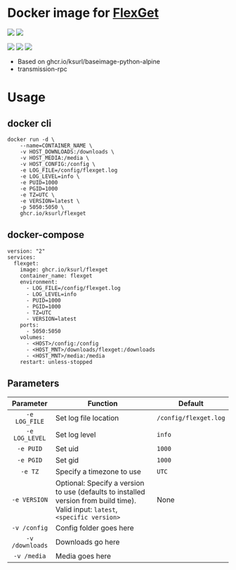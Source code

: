 # Docker image for [FlexGet](https://flexget.com)

[![](https://img.shields.io/badge/Docker%20Hub--blue)](https://hub.docker.com/r/ksurl/flexget) [![](https://img.shields.io/badge/GitHub%20Container%20Registry--yellow)](https://github.com/users/ksurl/packages/container/package/flexget)

[![](https://img.shields.io/github/v/tag/ksurl/docker-flexget?label=image%20version&logo=docker)](https://hub.docker.com/r/ksurl/flexget) [![](https://img.shields.io/docker/image-size/ksurl/flexget/latest?color=lightgrey&logo=Docker)]() [![](https://img.shields.io/github/workflow/status/ksurl/docker-flexget/build?label=build&logo=Docker)](https://github.com/ksurl/docker-flexget/actions?query=workflow%3Abuild)

* Based on ghcr.io/ksurl/baseimage-python-alpine
* transmission-rpc

# Usage

## docker cli

    docker run -d \
        --name=CONTAINER_NAME \
        -v HOST_DOWNLOADS:/downloads \
        -v HOST_MEDIA:/media \
        -v HOST_CONFIG:/config \
        -e LOG_FILE=/config/flexget.log
        -e LOG_LEVEL=info \
        -e PUID=1000
        -e PGID=1000
        -e TZ=UTC \
        -e VERSION=latest \
        -p 5050:5050 \
        ghcr.io/ksurl/flexget

## docker-compose 

    version: "2"
    services:
      flexget:
        image: ghcr.io/ksurl/flexget
        container_name: flexget
        environment:
          - LOG_FILE=/config/flexget.log
          - LOG_LEVEL=info
          - PUID=1000
          - PGID=1000
          - TZ=UTC
          - VERSION=latest
        ports:
          - 5050:5050
        volumes:
          - <HOST>/config:/config
          - <HOST_MNT>/downloads/flexget:/downloads
          - <HOST_MNT>/media:/media
        restart: unless-stopped

## Parameters

| Parameter | Function | Default |
| :----: | --- | --- |
| `-e LOG_FILE` | Set log file location | `/config/flexget.log` |
| `-e LOG_LEVEL` | Set log level | `info` |
| `-e PUID` | Set uid | `1000` |
| `-e PGID` | Set gid | `1000` |
| `-e TZ` | Specify a timezone to use | `UTC` |
| `-e VERSION` | Optional: Specify a version to use (defaults to installed version from build time). Valid input: `latest`, `<specific version>` | None |
| `-v /config` | Config folder goes here | |
| `-v /downloads` | Downloads go here | |
| `-v /media` | Media goes here | |
